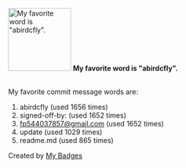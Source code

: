 <img src="https://my-badges.github.io/my-badges/favorite-word.png" alt="My favorite word is &quot;abirdcfly&quot;." title="My favorite word is &quot;abirdcfly&quot;." width="128">
<strong>My favorite word is &quot;abirdcfly&quot;.</strong>
<br><br>

My favorite commit message words are:

1. abirdcfly (used 1656 times)
2. signed-off-by: (used 1652 times)
3. <fp544037857@gmail.com> (used 1652 times)
4. update (used 1029 times)
5. readme.md (used 865 times)


Created by <a href="https://github.com/my-badges/my-badges">My Badges</a>